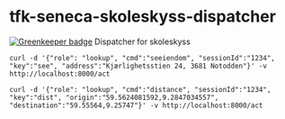 # tfk-seneca-skoleskyss-dispatcher

[![Greenkeeper badge](https://badges.greenkeeper.io/telemark/tfk-seneca-skoleskyss-dispatcher.svg)](https://greenkeeper.io/)
Dispatcher for skoleskyss

```curl -d '{"role": "lookup", "cmd":"seeiendom", "sessionId":"1234", "key":"see", "address":"Kjærlighetsstien 24, 3681 Notodden"}' -v http://localhost:8000/act```

```curl -d '{"role": "lookup", "cmd":"distance", "sessionId":"1234", "key":"dist", "origin":"59.5624081592,9.2847034557", "destination":"59.55564,9.25747"}' -v http://localhost:8000/act```